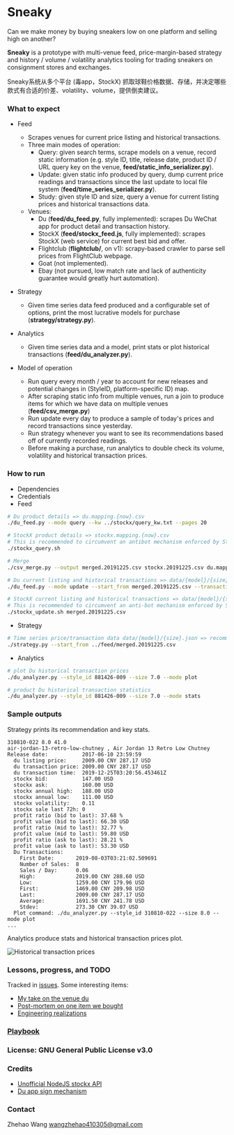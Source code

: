 # Sneaky

Can we make money by buying sneakers low on one platform and selling high on another?

**Sneaky** is a prototype with multi-venue feed, price-margin-based strategy and history / volume / volatility analytics tooling for trading sneakers on consignment stores and exchanges.

Sneaky系统从多个平台 (毒app，StockX) 抓取球鞋价格数据、存储，并决定哪些款式有合适的价差、volatility、volume，提供倒卖建议。

### What to expect

* Feed
  * Scrapes venues for current price listing and historical transactions.
  * Three main modes of operation:
    * Query: given search terms, scrape models on a venue, record static information (e.g. style ID, title, release date, product ID / URL query key on the venue, __feed/static_info_serializer.py__).
    * Update: given static info produced by query, dump current price readings and transactions since the last update to local file system (__feed/time_series_serializer.py__).
    * Study: given style ID and size, query a venue for current listing prices and historical transactions data.
  * Venues:
    * Du (__feed/du_feed.py__, fully implemented): scrapes Du WeChat app for product detail and transaction history.
    * StockX (__feed/stockx_feed.js__, fully implemented): scrapes StockX (web service) for current best bid and offer.
    * Flightclub (__flightclub/__, on v1): scrapy-based crawler to parse sell prices from FlightClub webpage.
    * Goat (not implemented).
    * Ebay (not pursued, low match rate and lack of authenticity guarantee would greatly hurt automation).
* Strategy
  * Given time series data feed produced and a configurable set of options, print the most lucrative models for purchase (__strategy/strategy.py__).
* Analytics
  * Given time series data and a model, print stats or plot historical transactions (__feed/du_analyzer.py__).

* Model of operation
  * Run query every month / year to account for new releases and potential changes in (StyleID, platform-specific ID) map.
  * After scraping static info from multiple venues, run a join to produce items for which we have data on multiple venues (__feed/csv_merge.py__)
  * Run update every day to produce a sample of today's prices and record transactions since yesterday.
  * Run strategy whenever you want to see its recommendations based off of currently recorded readings.
  * Before making a purchase, run analytics to double check its volume, volatility and historical transaction prices.

### How to run

* Dependencies
* Credentials
* Feed
```sh
# Du product details => du.mapping.{now}.csv
./du_feed.py --mode query --kw ../stockx/query_kw.txt --pages 20

# StockX product details => stockx.mapping.{now}.csv
# This is recommended to circumvent an antibot mechanism enforced by StockX
./stockx_query.sh

# Merge
./csv_merge.py --output merged.20191225.csv stockx.20191225.csv du.mapping.20191221-150959.csv 

# Du current listing and historical transactions => data/{model}/{size}.json
./du_feed.py --mode update --start_from merged.20191225.csv --transaction_history_date 20190801 --transaction_history_maxpage 20 --min_interval_seconds 3600

# StockX current listing and historical transactions => data/{model}/{size}.json
# This is recommended to circumvent an anti-bot mechanism enforced by StockX
./stockx_update.sh merged.20191225.csv
```
* Strategy
```sh
# Time series price/transaction data data/{model}/{size}.json => recommendations
./strategy.py --start_from ../feed/merged.20191225.csv
```
* Analytics
```sh
# plot Du historical transaction prices
./du_analyzer.py --style_id 881426-009 --size 7.0 --mode plot

# product Du historical transaction statistics
./du_analyzer.py --style_id 881426-009 --size 7.0 --mode stats
```

### Sample outputs

Strategy prints its recommendation and key stats.
```
310810-022 8.0 41.0
air-jordan-13-retro-low-chutney , Air Jordan 13 Retro Low Chutney
Release date:           2017-06-10 23:59:59
  du listing price:     2009.00 CNY 287.17 USD
  du transaction price: 2009.00 CNY 287.17 USD
  du transaction time:  2019-12-25T03:20:56.453461Z
  stockx bid:           147.00 USD
  stockx ask:           160.00 USD
  stockx annual high:   188.00 USD
  stockx annual low:    111.00 USD
  stockx volatility:    0.11
  stockx sale last 72h: 0
  profit ratio (bid to last): 37.68 %
  profit value (bid to last): 66.30 USD
  profit ratio (mid to last): 32.77 %
  profit value (mid to last): 59.80 USD
  profit ratio (ask to last): 28.21 %
  profit value (ask to last): 53.30 USD
  Du Transactions:
    First Date:       2019-08-03T03:21:02.509691
    Number of Sales:  8
    Sales / Day:      0.06
    High:             2019.00 CNY 288.60 USD
    Low:              1259.00 CNY 179.96 USD
    First:            1469.00 CNY 209.98 USD
    Last:             2009.00 CNY 287.17 USD
    Average:          1691.50 CNY 241.78 USD
    Stdev:            273.30 CNY 39.07 USD
  Plot command: ./du_analyzer.py --style_id 310810-022 --size 8.0 --mode plot
...
```

Analytics produce stats and historical transaction prices plot.

![Historical transaction prices](src/feed/BQ6623-800.9.5.png)

### Lessons, progress, and TODO

Tracked in [issues](https://github.com/zhehaowang/sneaky/issues).
Some interesting items:
* [My take on the venue du](https://github.com/zhehaowang/sneaky/issues/55)
* [Post-mortem on one item we bought](https://github.com/zhehaowang/sneaky/issues/54)
* [Engineering realizations](https://github.com/zhehaowang/sneaky/issues/56)

### [Playbook](docs/playbook.md)

### License: GNU General Public License v3.0

### Credits

* [Unofficial NodeJS stockx API](https://github.com/matthew1232/stockx-api)
* [Du app sign mechanism](https://github.com/luo1994/du-app-sign)

### Contact

Zhehao Wang wangzhehao410305@gmail.com